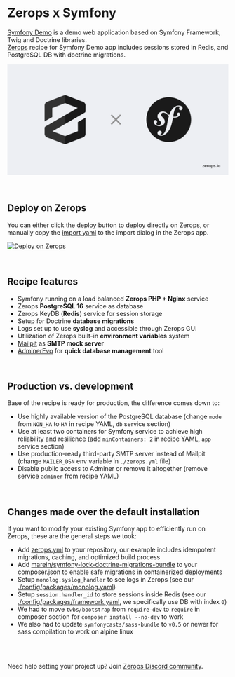 # Zerops x Symfony

[Symfony Demo](https://github.com/symfony/demo) is a demo web application based on Symfony Framework, Twig and Doctrine libraries.  
[Zerops](https://zerops.io) recipe for Symfony Demo app includes sessions stored in Redis, and PostgreSQL DB with doctrine migrations.

![symfony](https://raw.githubusercontent.com/zeropsio/recipe-shared-assets/main/covers/svg/cover-symfony.svg)

<br/>

## Deploy on Zerops
You can either click the deploy button to deploy directly on Zerops, or manually copy the [import yaml](https://github.com/zeropsio/recipe-symfony/blob/main/zerops-project-import.yml) to the import dialog in the Zerops app.

[![Deploy on Zerops](https://raw.githubusercontent.com/zeropsio/recipe-shared-assets/main/deploy-button/green/deploy-button.svg)](https://app.zerops.io/recipe/symfony)

<br/>

## Recipe features

- Symfony running on a load balanced **Zerops PHP + Nginx** service
- Zerops **PostgreSQL 16** service as database
- Zerops KeyDB (**Redis**) service for session storage
- Setup for Doctrine **database migrations**
- Logs set up to use **syslog** and accessible through Zerops GUI
- Utilization of Zerops built-in **environment variables** system
- [Mailpit](https://github.com/axllent/mailpit) as **SMTP mock server**
- [AdminerEvo](https://www.adminerevo.org) for **quick database management** tool

<br/>

## Production vs. development

Base of the recipe is ready for production, the difference comes down to:

- Use highly available version of the PostgreSQL database (change `mode` from `NON_HA` to `HA` in recipe YAML, `db` service section)
- Use at least two containers for Symfony service to achieve high reliability and resilience (add `minContainers: 2` in recipe YAML, `app` service section)
- Use production-ready third-party SMTP server instead of Mailpit (change `MAILER_DSN` env variable in `./zerops.yml` file)
- Disable public access to Adminer or remove it altogether (remove service `adminer` from recipe YAML)

<br/>

## Changes made over the default installation

If you want to modify your existing Symfony app to efficiently run on Zerops, these are the general steps we took:

- Add [zerops.yml](https://github.com/zeropsio/recipe-symfony/blob/main/zerops.yml) to your repository, our example includes idempotent migrations, caching, and optimized build process
- Add [marein/symfony-lock-doctrine-migrations-bundle](https://github.com/marein/symfony-lock-doctrine-migrations-bundle) to your composer.json to enable safe migrations in containerized deployments
- Setup `monolog.syslog_handler` to see logs in Zerops (see our [./config/packages/monolog.yaml](https://github.com/zeropsio/recipe-symfony/blob/main/config/packages/monolog.yaml#L63))
- Setup `session.handler_id` to store sessions inside Redis  (see our [./config/packages/framework.yaml](https://github.com/zeropsio/recipe-symfony/blob/main/config/packages/framework.yaml#L16), we specifically use DB with index `0`)
- We had to move `twbs/bootstrap` from `require-dev` to `require` in composer section for `composer install --no-dev` to work
- We also had to update `symfonycasts/sass-bundle` to `v0.5` or newer for sass compilation to work on alpine linux

<br/>
<br/>

Need help setting your project up? Join [Zerops Discord community](https://discord.com/invite/WDvCZ54).
